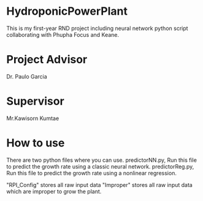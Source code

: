 # HydroponicPowerPlant
This is my first-year RND project including neural network python script collaborating with Phupha Focus and Keane.

# Project Advisor
Dr. Paulo Garcia

# Supervisor
Mr.Kawisorn Kumtae

# How to use 
There are two python files where you can use. 
predictorNN.py,  Run this file to predict the growth rate using a classic neural network.
predictorReg.py, Run this file to predict the growth rate using a nonlinear regression.

"RPI_Config" stores all raw input data
"Improper"   stores all raw input data which are improper to grow the plant.